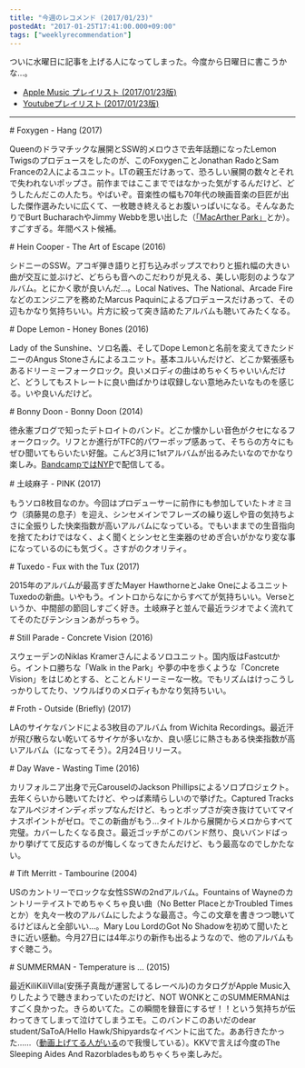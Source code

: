 ```yaml
---
title: "今週のレコメンド (2017/01/23)"
postedAt: "2017-01-25T17:41:00.000+09:00"
tags: ["weeklyrecommendation"]
---
```


ついに水曜日に記事を上げる人になってしまった。今度から日曜日に書こうかな…。

* [Apple Music プレイリスト (2017/01/23版)](https://itunes.apple.com/jp/playlist/jin-zhounorekomendo-2017-01/idpl.9276a8e9935e4e3d857ac1df5e60f152)
* [Youtubeプレイリスト (2017/01/23版)](https://www.youtube.com/playlist?list=PLegnWsUgQaycxCZKL5dkkpa%5FzmW78BIhD)

---

\# Foxygen - Hang (2017)

Queenのドラマチックな展開とSSW的メロウさで去年話題になったLemon Twigsのプロデュースをしたのが、このFoxygenことJonathan RadoとSam Franceの2人によるユニット。LTの親玉だけあって、恐ろしい展開の数々とそれで失われないポップさ。前作まではここまでではなかった気がするんだけど、どうしたんだこの人たち。やばいぞ。音楽性の幅も70年代の映画音楽の巨匠が出した傑作選みたいに広くて、一枚聴き終えるとお腹いっぱいになる。そんなあたりでBurt BucharachやJimmy Webbを思い出した（[「MacArther Park」](https://www.youtube.com/watch?v=CPMpeNDIGdk)とか）。すごすぎる。年間ベスト候補。

\# Hein Cooper - The Art of Escape (2016)

シドニーのSSW。アコギ弾き語りと打ち込みポップスでわりと振れ幅の大きい曲が交互に並ぶけど、どちらも音へのこだわりが見える、美しい彫刻のようなアルバム。とにかく歌が良いんだ…。Local Natives、The National、Arcade Fireなどのエンジニアを務めたMarcus Paquinによるプロデュースだけあって、その辺もかなり気持ちいい。片方に絞って突き詰めたアルバムも聴いてみたくなる。

\# Dope Lemon - Honey Bones (2016)

Lady of the Sunshine、ソロ名義、そしてDope Lemonと名前を変えてきたシドニーのAngus Stoneさんによるユニット。基本ユルいんだけど、どこか緊張感もあるドリーミーフォークロック。良いメロディの曲はめちゃくちゃいいんだけど、どうしてもストレートに良い曲ばかりは収録しない意地みたいなものを感じる。いや良いんだけど。

\# Bonny Doon - Bonny Doon (2014)

徳永憲ブログで知ったデトロイトのバンド。どこか懐かしい音色がクセになるフォークロック。リフとか進行がTFC的パワーポップ感あって、そちらの方々にもぜひ聞いてもらいたい好盤。こんど3月に1stアルバムが出るみたいなのでかなり楽しみ。[BandcampではNYP](https://bonnydoondetroit.bandcamp.com/)で配信してる。

\# 土岐麻子 - PINK (2017)

もうソロ8枚目なのか。今回はプロデューサーに前作にも参加していたトオミヨウ（須藤晃の息子）を迎え、シンセメインでフレーズの繰り返しや音の気持ちよさに全振りした快楽指数が高いアルバムになっている。でもいままでの生音指向を捨てたわけではなく、よく聞くとシンセと生楽器のせめぎ合いがかなり変な事になっているのにも気づく。さすがのクオリティ。

\# Tuxedo - Fux with the Tux (2017)

2015年のアルバムが最高すぎたMayer HawthorneとJake OneによるユニットTuxedoの新曲。いやもう。イントロからなにからすべてが気持ちいい。Verseというか、中間部の節回しすごく好き。土岐麻子と並んで最近ラジオでよく流れててそのたびテンションあがっちゃう。

\# Still Parade - Concrete Vision (2016)

スウェーデンのNiklas Kramerさんによるソロユニット。国内版はFastcutから。イントロ勝ちな「Walk in the Park」や夢の中を歩くような「Concrete Vision」をはじめとする、とことんドリーミーな一枚。でもリズムはけっこうしっかりしてたり、ソウルばりのメロディもかなり気持ちいい。

\# Froth - Outside (Briefly) (2017)

LAのサイケなバンドによる3枚目のアルバム from Wichita Recordings。最近汗が飛び散らない乾いてるサイケが多いなか、良い感じに熱さもある快楽指数が高いアルバム（になってそう）。2月24日リリース。

\# Day Wave - Wasting Time (2016)

カリフォルニア出身で元CarouselのJackson Phillipsによるソロプロジェクト。去年くらいから聴いてたけど、やっぱ素晴らしいので挙げた。Captured Tracksなアルペジオインディポップなんだけど、もっとポップさが突き抜けていてマイナスポイントがゼロ。でこの新曲がもう…タイトルから展開からメロからすべて完璧。カバーしたくなる良さ。最近ゴッチがこのバンド然り、良いバンドばっかり挙げてて反応するのが悔しくなってきたんだけど、もう最高なのでしかたない。

\# Tift Merritt - Tambourine (2004)

USのカントリーでロックな女性SSWの2ndアルバム。Fountains of Wayneのカントリーテイストでめちゃくちゃ良い曲（No Better PlaceとかTroubled Timesとか）を丸々一枚のアルバムにしたような最高さ。今この文章を書きつつ聴いてるけどほんと全部いい…。Mary Lou LordのGot No Shadowを初めて聞いたときに近い感動。今月27日には4年ぶりの新作も出るようなので、他のアルバムもすぐ聴こう。

\# SUMMERMAN - Temperature is … (2015)

最近KiliKiliVilla(安孫子真哉が運営してるレーベル)のカタログがApple Music入りしたようで聴きまわっていたのだけど、NOT WONKとこのSUMMERMANはすごく良かった。きらめいてた。この瞬間を録音にするぜ！！という気持ちが伝わってきてしまって泣けてしまうエモ。このバンドこのあいだのdear student/SaToA/Hello Hawk/Shipyardsなイベントに出てた。ああ行きたかった……（[動画上げてる人がいる](https://www.youtube.com/watch?v=iHdRXq07IIQ)ので我慢している）。KKVで言えば今度のThe Sleeping Aides And Razorbladesもめちゃくちゃ楽しみだ。